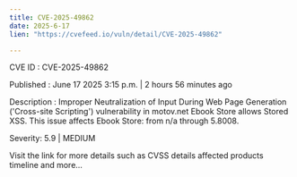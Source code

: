 ```yaml
---
title: CVE-2025-49862
date: 2025-6-17
lien: "https://cvefeed.io/vuln/detail/CVE-2025-49862"

---
```


CVE ID : CVE-2025-49862

Published :  June 17
2025
3:15 p.m. | 2 hours
56 minutes ago

Description : Improper Neutralization of Input During Web Page Generation ('Cross-site Scripting') vulnerability in motov.net Ebook Store allows Stored XSS. This issue affects Ebook Store: from n/a through 5.8008.

Severity: 5.9 | MEDIUM

Visit the link for more details
such as CVSS details
affected products
timeline
and more...
